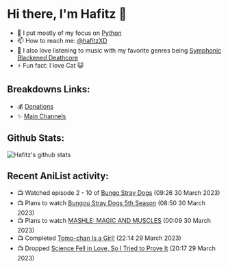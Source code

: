 # Hi there, I'm Hafitz 👋
- 🐍 I put mostly of my focus on [Python](https://python.org)
- 📫 How to reach me: [@hafitzXD](https://t.me/hafitzXD)
- 🎵 I also love listening to music with my favorite genres being [Symphonic Blackened Deathcore](https://youtu.be/qyYmS_iBcy4)
- ⚡ Fun fact: I love Cat 😺

## Breakdowns Links:
- 💰 [Donations](https://t.me/TheBreakdowns/2)
- ✨ [Main Channels](https://t.me/TheBreakdowns)

## Github Stats:
![Hafitz's github stats](https://github-readme-stats.vercel.app/api?username=breakdowns&show_icons=true&count_private=true&bg_color=00000000&text_color=777)

## Recent AniList activity:
<!-- ANILIST_ACTIVITY:start -->

-   📺 Watched episode 2 - 10 of [Bungo Stray Dogs](https://anilist.co/anime/21311) (09:26 30 March 2023)
-   📺 Plans to watch [Bungou Stray Dogs 5th Season](https://anilist.co/anime/163263) (08:50 30 March 2023)
-   📺 Plans to watch [MASHLE: MAGIC AND MUSCLES](https://anilist.co/anime/151801) (00:09 30 March 2023)
-   📺 Completed [Tomo-chan Is a Girl!](https://anilist.co/anime/151806) (22:14 29 March 2023)
-   📺 Dropped [Science Fell in Love, So I Tried to Prove It](https://anilist.co/anime/107067) (20:17 29 March 2023)

<!-- ANILIST_ACTIVITY:end -->
